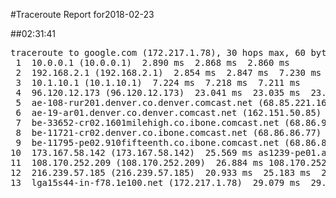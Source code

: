 #Traceroute Report for2018-02-23

##02:31:41

<p><pre><samp>traceroute to google.com (172.217.1.78), 30 hops max, 60 byte packets
 1  10.0.0.1 (10.0.0.1)  2.890 ms  2.868 ms  2.860 ms
 2  192.168.2.1 (192.168.2.1)  2.854 ms  2.847 ms  7.230 ms
 3  10.1.10.1 (10.1.10.1)  7.224 ms  7.218 ms  7.211 ms
 4  96.120.12.173 (96.120.12.173)  23.041 ms  23.035 ms  23.032 ms
 5  ae-108-rur201.denver.co.denver.comcast.net (68.85.221.161)  27.406 ms  41.172 ms  41.167 ms
 6  ae-19-ar01.denver.co.denver.comcast.net (162.151.50.85)  51.501 ms  39.838 ms  44.188 ms
 7  be-33652-cr02.1601milehigh.co.ibone.comcast.net (68.86.92.121)  52.937 ms  52.928 ms  57.285 ms
 8  be-11721-cr02.denver.co.ibone.comcast.net (68.86.86.77)  27.189 ms  27.165 ms  27.154 ms
 9  be-11795-pe02.910fifteenth.co.ibone.comcast.net (68.86.83.6)  27.142 ms  25.598 ms  25.578 ms
10  173.167.58.142 (173.167.58.142)  25.569 ms as1239-pe01.ashburn.va.ibone.comcast.net (75.149.228.174)  25.557 ms 173.167.59.46 (173.167.59.46)  26.891 ms
11  108.170.252.209 (108.170.252.209)  26.884 ms 108.170.252.193 (108.170.252.193)  26.878 ms 108.170.252.209 (108.170.252.209)  31.253 ms
12  216.239.57.185 (216.239.57.185)  20.933 ms  25.183 ms  25.171 ms
13  lga15s44-in-f78.1e100.net (172.217.1.78)  29.079 ms  29.076 ms  29.065 ms</samp></pre></p>

